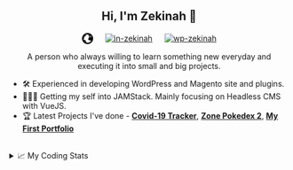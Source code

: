 <h2 align="center">Hi, I'm Zekinah 👋</h2>
<p align="center">
<a href="https://www.zekinahlecaros.com/" target="blank"><img align="center" src=https://raw.githubusercontent.com/iconic/open-iconic/master/svg/globe.svg alt="zekinalecaros.com" height="20" width="20" /></a>
&emsp;
<a href="https://ph.linkedin.com/in/zekinah" target="blank"><img align="center" src=https://cdn.jsdelivr.net/npm/simple-icons@3.0.1/icons/linkedin.svg alt="in-zekinah" height="20" width="20" /></a>
  &emsp;
<a href="https://profiles.wordpress.org/zekinah/" target="blank"><img align="center" src=https://cdn.jsdelivr.net/npm/simple-icons@3.0.1/icons/wordpress.svg alt="wp-zekinah" height="20" width="20" /></a>
</p>
<p align="center">
A person who always willing to learn something new everyday and executing it into small and big projects.
</p>

- 🛠 Experienced in developing WordPress and Magento site and plugins.
- 👩🏻‍💻 Getting my self into JAMStack. Mainly focusing on Headless CMS with VueJS.
- 🏆 Latest Projects I've done - **[Covid-19 Tracker](https://github.com/zekinah/pandemiccovid-19)**, **[Zone Pokedex 2](https://github.com/zekinah/zone-pokedex2)**, **[My First Portfolio](https://github.com/zekinah/iamzekinah)** 
<br><br>

<details>
    <summary>📈 My Coding Stats</summary>
<!--START_SECTION:waka-->
**I'm an Early 🐤** 

```text
🌞 Morning    51 commits     ██░░░░░░░░░░░░░░░░░░░░░░░   9.31% 
🌆 Daytime    291 commits    █████████████░░░░░░░░░░░░   53.1% 
🌃 Evening    191 commits    ████████░░░░░░░░░░░░░░░░░   34.85% 
🌙 Night      15 commits     ░░░░░░░░░░░░░░░░░░░░░░░░░   2.74%

```
📅 **I'm Most Productive on Wednesday** 

```text
Monday       78 commits     ███░░░░░░░░░░░░░░░░░░░░░░   14.23% 
Tuesday      75 commits     ███░░░░░░░░░░░░░░░░░░░░░░   13.69% 
Wednesday    86 commits     ████░░░░░░░░░░░░░░░░░░░░░   15.69% 
Thursday     79 commits     ███░░░░░░░░░░░░░░░░░░░░░░   14.42% 
Friday       83 commits     ███░░░░░░░░░░░░░░░░░░░░░░   15.15% 
Saturday     82 commits     ███░░░░░░░░░░░░░░░░░░░░░░   14.96% 
Sunday       65 commits     ███░░░░░░░░░░░░░░░░░░░░░░   11.86%

```


📊 **This Week I Spent My Time On** 

```text
💬 Programming Languages: 
PHP                      12 hrs 13 mins      ███████████████████░░░░░░   75.5% 
YAML                     1 hr 4 mins         █░░░░░░░░░░░░░░░░░░░░░░░░   6.62% 
CSS                      54 mins             █░░░░░░░░░░░░░░░░░░░░░░░░   5.57% 
Markdown                 50 mins             █░░░░░░░░░░░░░░░░░░░░░░░░   5.18% 
JavaScript               31 mins             ░░░░░░░░░░░░░░░░░░░░░░░░░   3.23%

```

**I Mostly Code in PHP** 

```text
PHP                      21 repos            █████████████░░░░░░░░░░░░   52.5% 
JavaScript               5 repos             ███░░░░░░░░░░░░░░░░░░░░░░   12.5% 
HTML                     5 repos             ███░░░░░░░░░░░░░░░░░░░░░░   12.5% 
CSS                      5 repos             ███░░░░░░░░░░░░░░░░░░░░░░   12.5% 
Vue                      4 repos             ██░░░░░░░░░░░░░░░░░░░░░░░   10.0%

```



<!--END_SECTION:waka-->
</details>
